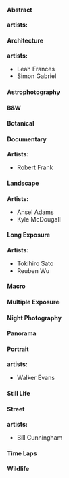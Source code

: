 #### Abstract
__artists:__

#### Architecture
__artists:__
* Leah Frances
* Simon Gabriel  

#### Astrophotography  

#### B&W  

#### Botanical  

#### Documentary  
__Artists:__
* Robert Frank

#### Landscape  
__Artists:__
* Ansel Adams
* Kyle McDougall

#### Long Exposure  
__Artists:__
* Tokihiro Sato
* Reuben Wu

#### Macro  

#### Multiple Exposure  

#### Night Photography  

#### Panorama  

#### Portrait  
__artists:__
* Walker Evans

#### Still Life
  

#### Street
__artists:__
* Bill Cunningham

#### Time Laps  

#### Wildlife  
